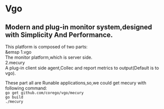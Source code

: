 Vgo
===
Modern and plug-in monitor system,designed with Simplicity And Performance.
--------


This platform is composed of two parts: </br>
&emsp 1.vgo </br>
        The monitor platform,which is server side. </br>
    2.mecury </br>
        A plug-in client side agent,Collec and report metrics to output(Default is to vgo). </br>

These part all are Runable applications,so,we could get mecury with following command:  </br>
    `go get github.com/corego/vgo/mecury`  </br>
    `go build`  </br>
    `./mecury`  </br>

